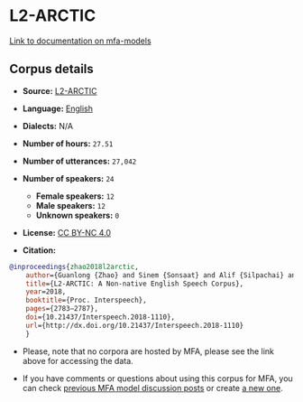 # L2-ARCTIC

[Link to documentation on mfa-models](https://mfa-models.readthedocs.io/en/main/corpus/L2-ARCTIC.html)

## Corpus details

- **Source:** [L2-ARCTIC](https://psi.engr.tamu.edu/l2-arctic-corpus/)
- **Language:** [English](https://en.wikipedia.org/wiki/English_language)
- **Dialects:** N/A
- **Number of hours:** `27.51`
- **Number of utterances:** `27,042`
- **Number of speakers:** `24`
  - **Female speakers:** `12`
  - **Male speakers:** `12`
  - **Unknown speakers:** `0`
- **License:** [CC BY-NC 4.0](https://creativecommons.org/licenses/by-nc/4.0/)

- **Citation:**
```bibtex
@inproceedings{zhao2018l2arctic,
	author={Guanlong {Zhao} and Sinem {Sonsaat} and Alif {Silpachai} and Ivana {Lucic} and Evgeny {Chukharev-Hudilainen} and John {Levis} and Ricardo {Gutierrez-Osuna}},
	title={L2-ARCTIC: A Non-native English Speech Corpus},
	year=2018,
	booktitle={Proc. Interspeech},
	pages={2783–2787},
	doi={10.21437/Interspeech.2018-1110},
	url={http://dx.doi.org/10.21437/Interspeech.2018-1110}
	}
```

- Please, note that no corpora are hosted by MFA, please see the link above for accessing the data.

- If you have comments or questions about using this corpus for MFA, you can check [previous MFA model discussion posts](https://github.com/MontrealCorpusTools/mfa-models/discussions?discussions_q=L2-ARCTIC) or create [a new one](https://github.com/MontrealCorpusTools/mfa-models/discussions/new).
